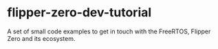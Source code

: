 # flipper-zero-dev-tutorial
A set of small code examples to get in touch with the FreeRTOS, Flipper Zero and its ecosystem.


